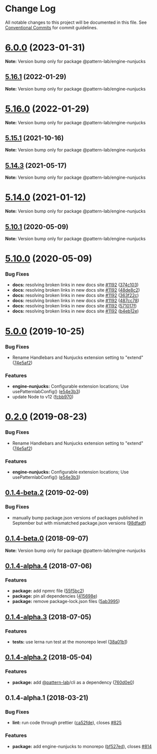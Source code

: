 # Change Log

All notable changes to this project will be documented in this file.
See [Conventional Commits](https://conventionalcommits.org) for commit guidelines.

# [6.0.0](https://github.com/pattern-lab/patternlab-node/compare/v5.17.0...v6.0.0) (2023-01-31)

**Note:** Version bump only for package @pattern-lab/engine-nunjucks





## [5.16.1](https://github.com/pattern-lab/patternlab-node/compare/v5.16.0...v5.16.1) (2022-01-29)

**Note:** Version bump only for package @pattern-lab/engine-nunjucks





# [5.16.0](https://github.com/pattern-lab/patternlab-node/compare/v5.15.7...v5.16.0) (2022-01-29)

**Note:** Version bump only for package @pattern-lab/engine-nunjucks





## [5.15.1](https://github.com/pattern-lab/patternlab-node/tree/master/packages/engine-nunjucks/compare/v5.15.0...v5.15.1) (2021-10-16)

**Note:** Version bump only for package @pattern-lab/engine-nunjucks






## [5.14.3](https://github.com/pattern-lab/patternlab-node/tree/master/packages/engine-nunjucks/compare/v5.14.2...v5.14.3) (2021-05-17)

**Note:** Version bump only for package @pattern-lab/engine-nunjucks






# [5.14.0](https://github.com/pattern-lab/patternlab-node/tree/master/packages/engine-nunjucks/compare/v5.13.3...v5.14.0) (2021-01-12)

**Note:** Version bump only for package @pattern-lab/engine-nunjucks






## [5.10.1](https://github.com/pattern-lab/patternlab-node/tree/master/packages/engine-nunjucks/compare/v5.10.0...v5.10.1) (2020-05-09)

**Note:** Version bump only for package @pattern-lab/engine-nunjucks





# [5.10.0](https://github.com/pattern-lab/patternlab-node/tree/master/packages/engine-nunjucks/compare/v5.9.3...v5.10.0) (2020-05-09)


### Bug Fixes

* **docs:** resolving broken links in new docs site [#1192](https://github.com/pattern-lab/patternlab-node/tree/master/packages/engine-nunjucks/issues/1192) ([374c103](https://github.com/pattern-lab/patternlab-node/tree/master/packages/engine-nunjucks/commit/374c103a59504ba239b16680f86a89b4d95e304f))
* **docs:** resolving broken links in new docs site [#1192](https://github.com/pattern-lab/patternlab-node/tree/master/packages/engine-nunjucks/issues/1192) ([48de8c2](https://github.com/pattern-lab/patternlab-node/tree/master/packages/engine-nunjucks/commit/48de8c2e134a61c0b4440375254bc9590a3e2563))
* **docs:** resolving broken links in new docs site [#1192](https://github.com/pattern-lab/patternlab-node/tree/master/packages/engine-nunjucks/issues/1192) ([363f22c](https://github.com/pattern-lab/patternlab-node/tree/master/packages/engine-nunjucks/commit/363f22c643239ef4ca48d6f5942111604fda5ead))
* **docs:** resolving broken links in new docs site [#1192](https://github.com/pattern-lab/patternlab-node/tree/master/packages/engine-nunjucks/issues/1192) ([487cc78](https://github.com/pattern-lab/patternlab-node/tree/master/packages/engine-nunjucks/commit/487cc783388043ec16ab1e54a3bfd8490038d058))
* **docs:** resolving broken links in new docs site [#1192](https://github.com/pattern-lab/patternlab-node/tree/master/packages/engine-nunjucks/issues/1192) ([571017f](https://github.com/pattern-lab/patternlab-node/tree/master/packages/engine-nunjucks/commit/571017ffafa2cf6e8fa01b7ea7effc88922b05d1))
* **docs:** resolving broken links in new docs site [#1192](https://github.com/pattern-lab/patternlab-node/tree/master/packages/engine-nunjucks/issues/1192) ([b4eb12e](https://github.com/pattern-lab/patternlab-node/tree/master/packages/engine-nunjucks/commit/b4eb12e68ceb402964a7e303610e5b0c008876ba))





# [5.0.0](https://github.com/pattern-lab/patternlab-node/tree/master/packages/engine-nunjucks/compare/v3.0.0-beta.3...v5.0.0) (2019-10-25)


### Bug Fixes

* Rename Handlebars and Nunjucks extension setting to "extend" ([74e5af2](https://github.com/pattern-lab/patternlab-node/tree/master/packages/engine-nunjucks/commit/74e5af28c4e714fdfc1db535b94c52f3dc14a3a4))


### Features

* **engine-nunjucks:** Configurable extension locations; Use usePatternlabConfig() ([e54e3b3](https://github.com/pattern-lab/patternlab-node/tree/master/packages/engine-nunjucks/commit/e54e3b3d48f934d3a4d44b9f4ff262f742a4aaf9))
* update Node to v12 ([fcbb970](https://github.com/pattern-lab/patternlab-node/tree/master/packages/engine-nunjucks/commit/fcbb970648cdd775c9a88078f14c1f24c5b62d73))






# [0.2.0](https://github.com/pattern-lab/patternlab-node/tree/master/packages/engine-nunjucks/compare/@pattern-lab/engine-nunjucks@0.1.5-alpha.0...@pattern-lab/engine-nunjucks@0.2.0) (2019-08-23)


### Bug Fixes

* Rename Handlebars and Nunjucks extension setting to "extend" ([74e5af2](https://github.com/pattern-lab/patternlab-node/tree/master/packages/engine-nunjucks/commit/74e5af2))


### Features

* **engine-nunjucks:** Configurable extension locations; Use usePatternlabConfig() ([e54e3b3](https://github.com/pattern-lab/patternlab-node/tree/master/packages/engine-nunjucks/commit/e54e3b3))






## [0.1.4-beta.2](https://github.com/pattern-lab/patternlab-node/tree/master/packages/engine-nunjucks/compare/@pattern-lab/engine-nunjucks@0.1.4-beta.0...@pattern-lab/engine-nunjucks@0.1.4-beta.2) (2019-02-09)


### Bug Fixes

* manually bump package.json versions of packages published in September but with mismatched package.json versions ([98dfadf](https://github.com/pattern-lab/patternlab-node/tree/master/packages/engine-nunjucks/commit/98dfadf))





<a name="0.1.4-beta.0"></a>
## [0.1.4-beta.0](https://github.com/pattern-lab/patternlab-node/tree/master/packages/engine-nunjucks/compare/@pattern-lab/engine-nunjucks@0.1.4-alpha.4...@pattern-lab/engine-nunjucks@0.1.4-beta.0) (2018-09-07)

**Note:** Version bump only for package @pattern-lab/engine-nunjucks





<a name="0.1.4-alpha.4"></a>

## [0.1.4-alpha.4](https://github.com/pattern-lab/patternlab-node/tree/master/packages/engine-nunjucks/compare/@pattern-lab/engine-nunjucks@0.1.4-alpha.3...@pattern-lab/engine-nunjucks@0.1.4-alpha.4) (2018-07-06)

### Features

* **package:** add npmrc file ([55f5bc2](https://github.com/pattern-lab/patternlab-node/tree/master/packages/engine-nunjucks/commit/55f5bc2))
* **package:** pin all dependencies ([415698e](https://github.com/pattern-lab/patternlab-node/tree/master/packages/engine-nunjucks/commit/415698e))
* **package:** remove package-lock.json files ([5ab3995](https://github.com/pattern-lab/patternlab-node/tree/master/packages/engine-nunjucks/commit/5ab3995))

<a name="0.1.4-alpha.3"></a>

## [0.1.4-alpha.3](https://github.com/pattern-lab/patternlab-node/tree/master/packages/engine-nunjucks/compare/@pattern-lab/engine-nunjucks@0.1.4-alpha.2...@pattern-lab/engine-nunjucks@0.1.4-alpha.3) (2018-07-05)

### Features

* **tests:** use lerna run test at the monorepo level ([38a01b1](https://github.com/pattern-lab/patternlab-node/tree/master/packages/engine-nunjucks/commit/38a01b1))

<a name="0.1.4-alpha.2"></a>

## [0.1.4-alpha.2](https://github.com/pattern-lab/patternlab-node/tree/master/packages/engine-nunjucks/compare/@pattern-lab/engine-nunjucks@0.1.4-alpha.1...@pattern-lab/engine-nunjucks@0.1.4-alpha.2) (2018-05-04)

### Features

* **package:** add [@pattern-lab](https://github.com/pattern-lab)/cli as a dependency ([760d0e0](https://github.com/pattern-lab/patternlab-node/tree/master/packages/engine-nunjucks/commit/760d0e0))

<a name="0.1.4-alpha.1"></a>

## 0.1.4-alpha.1 (2018-03-21)

### Bug Fixes

* **lint:** run code through prettier ([ca52fde](https://github.com/pattern-lab/patternlab-node/tree/master/packages/engine-nunjucks/commit/ca52fde)), closes [#825](https://github.com/pattern-lab/patternlab-node/tree/master/packages/engine-nunjucks/issues/825)

### Features

* **package:** add engine-nunjucks to monorepo ([bf527ed](https://github.com/pattern-lab/patternlab-node/tree/master/packages/engine-nunjucks/commit/bf527ed)), closes [#814](https://github.com/pattern-lab/patternlab-node/tree/master/packages/engine-nunjucks/issues/814)

